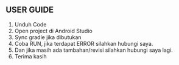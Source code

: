 ## USER GUIDE ##
1. Unduh Code
2. Open project di Android Studio
3. Sync gradle jika dibutukan
4. Coba RUN, jika terdapat ERROR silahkan hubungi saya.
5. Dan jika masih ada tambahan/revisi silahkan hubungi saya lagi.
6. Terima kasih
